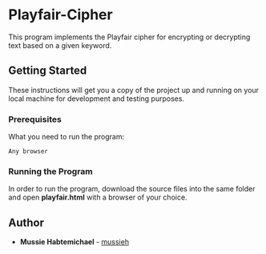 # Playfair-Cipher

This program implements the Playfair cipher for encrypting or decrypting text based on a given keyword.

## Getting Started

These instructions will get you a copy of the project up and running on your local machine for development and testing purposes.

### Prerequisites

What you need to run the program:

```
Any browser
```

### Running the Program

In order to run the program, download the source files into the same folder and open **playfair.html** with a browser of your choice.


## Author

* **Mussie Habtemichael** - [mussieh](https://github.com/mussieh)

